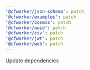 ```yaml
---
'@cfworker/json-schema': patch
'@cfworker/examples': patch
'@cfworker/cosmos': patch
'@cfworker/uuid': patch
'@cfworker/csv': patch
'@cfworker/jwt': patch
'@cfworker/web': patch
---
```


Update dependencies
